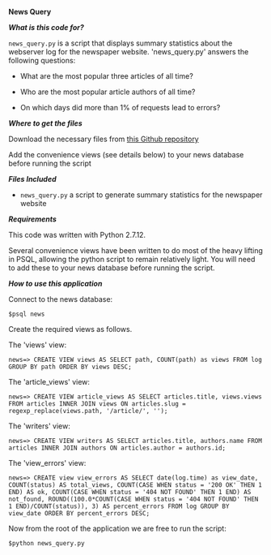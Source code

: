 **News Query**

***What is this code for?***

`news_query.py` is a script that displays summary statistics about the
webserver log for the newspaper website. 'news_query.py' answers the following
questions:

- What are the most popular three articles of all time?

- Who are the most popular article authors of all time?

- On which days did more than 1% of requests lead to errors?

***Where to get the files***

Download the necessary files from [this Github repository](https://github.com/pjdmatts/monkey_beads)

Add the convenience views (see details below) to your news database before running the script

***Files Included***

- `news_query.py` a script to generate summary statistics for the newspaper
website

***Requirements***

This code was written with Python 2.7.12.

Several convenience views have been written to do most of the heavy lifting
in PSQL, allowing the python script to remain relatively light. You will need to add these to your news database before running the script.

***How to use this application***

Connect to the news database:
```
$psql news
```
Create the required views as follows.

The 'views' view:

```
news=> CREATE VIEW views AS SELECT path, COUNT(path) as views FROM log GROUP BY path ORDER BY views DESC;
```
The 'article_views' view:
```
news=> CREATE VIEW article_views AS SELECT articles.title, views.views FROM articles INNER JOIN views ON articles.slug = regexp_replace(views.path, '/article/', '');
```
The 'writers' view:

```
news=> CREATE VIEW writers AS SELECT articles.title, authors.name FROM articles INNER JOIN authors ON articles.author = authors.id;
```

The 'view_errors' view:

```
news=> CREATE view view_errors AS SELECT date(log.time) as view_date, COUNT(status) AS total_views, COUNT(CASE WHEN status = '200 OK' THEN 1 END) AS ok, COUNT(CASE WHEN status = '404 NOT FOUND' THEN 1 END) AS not_found, ROUND((100.0*COUNT(CASE WHEN status = '404 NOT FOUND' THEN 1 END)/COUNT(status)), 3) AS percent_errors FROM log GROUP BY view_date ORDER BY percent_errors DESC;
```

Now from the root of the application we are free to run the script:

```
$python news_query.py
```
